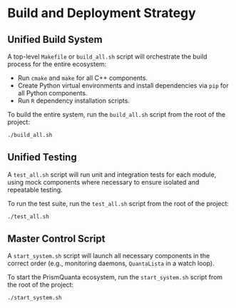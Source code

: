 # Build and Deployment Strategy

## Unified Build System

A top-level `Makefile` or `build_all.sh` script will orchestrate the build process for the entire ecosystem:
-   Run `cmake` and `make` for all C++ components.
-   Create Python virtual environments and install dependencies via `pip` for all Python components.
-   Run `R` dependency installation scripts.

To build the entire system, run the `build_all.sh` script from the root of the project:
```bash
./build_all.sh
```

## Unified Testing

A `test_all.sh` script will run unit and integration tests for each module, using mock components where necessary to ensure isolated and repeatable testing.

To run the test suite, run the `test_all.sh` script from the root of the project:
```bash
./test_all.sh
```

## Master Control Script

A `start_system.sh` script will launch all necessary components in the correct order (e.g., monitoring daemons, `QuantaLista` in a watch loop).

To start the PrismQuanta ecosystem, run the `start_system.sh` script from the root of the project:
```bash
./start_system.sh
```
